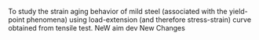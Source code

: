 To study the strain aging behavior of mild steel (associated with the yield-point phenomena)
using load-extension (and therefore stress-strain) curve obtained from tensile test.
NeW aim dev
New Changes
